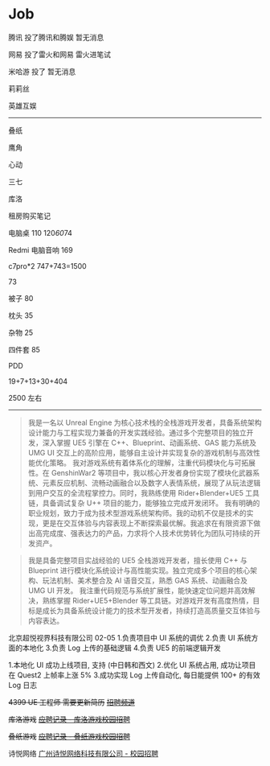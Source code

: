 # Job

腾讯 投了腾讯和腾娱 暂无消息

网易 投了雷火和网易 雷火进笔试

米哈游 投了 暂无消息

莉莉丝

英雄互娱

---

叠纸

鹰角

心动

三七

库洛

租房购买笔记

电脑桌 110 120*60*74

Redmi 电脑音响 169

c7pro*2 747+743=1500

73

被子 80

枕头 35

杂物 25

四件套 85

PDD

19+7+13+30+404

2500 左右

---

> 我是一名以 Unreal Engine 为核心技术栈的全栈游戏开发者，具备系统架构设计能力与工程实现力兼备的开发实践经验。通过多个完整项目的独立开发，深入掌握 UE5 引擎在 C++、Blueprint、动画系统、GAS 能力系统及 UMG UI 交互上的高阶应用，能够自主设计并实现复杂的游戏机制与高效性能优化策略。
> 我对游戏系统有着体系化的理解，注重代码模块化与可拓展性。在 GenshinWar2 等项目中，我以核心开发者身份实现了模块化武器系统、元素反应机制、流畅动画融合以及数字人表情系统，展现了从玩法逻辑到用户交互的全流程掌控力。同时，我熟练使用 Rider+Blender+UE5 工具链，具备调试复杂 U++ 项目的能力，能够独立完成开发闭环。
> 我有明确的职业规划，致力于成为技术型游戏系统架构师。我的动机不仅是技术的实现，更是在交互体验与内容表现上不断探索最优解。我追求在有限资源下做出高完成度、强表达力的产品，力求将个人技术优势转化为团队可持续的开发资产。

> 我是具备完整项目实战经验的 UE5 全栈游戏开发者，擅长使用 C++ 与 Blueprint 进行模块化系统设计与高性能实现。独立完成多个项目的核心架构、玩法机制、美术整合及 AI 语音交互，熟悉 GAS 系统、动画融合及 UMG UI 开发。
> 我注重代码规范与系统扩展性，能快速定位问题并高效解决，熟练掌握 Rider+UE5+Blender 等工具链。对游戏开发有高度热情，目标是成长为具备系统设计能力的技术型开发者，持续打造高质量交互体验与内容表达。

北京超悦视界科技有限公司 02-05
1.负责项目中 UI 系统的调优
2.负责 UI 系统方面的本地化
3.负责 Log 上传的基础逻辑
4.负责 UE5 的前端逻辑开发

1.本地化 UI 成功上线项目, 支持 (中日韩和西文)
2.优化 UI 系统占用, 成功让项目在 Quest2 上帧率上涨 5%
3.成功实现 Log 上传自动化, 每日能提供 100+ 的有效 Log 日志

~~4399 UE 工程师 需要更新简历~~
~~[招聘频道](https://hr.4399om.com/uc/person-center/my-delivery)~~

~~库洛游戏~~
~~[应聘记录 - 库洛游戏校园招聘](https://kurogame.jobs.feishu.cn/campus/position/application)~~

~~叠纸游戏~~
~~[应聘记录 - 叠纸游戏校园招聘](https://career.papegames.com/campus/position/application)~~

诗悦网络
[广州诗悦网络科技有限公司 - 校园招聘](https://campus.shiyue.com/#/candidateHome/applications)
